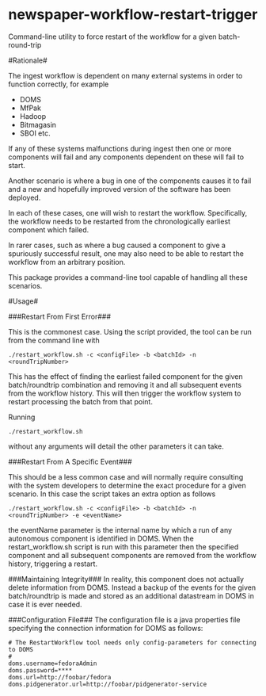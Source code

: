 newspaper-workflow-restart-trigger
==================================

Command-line utility to force restart of the workflow for a given batch-round-trip


#Rationale#

The ingest workflow is dependent on many external systems in order to function correctly, for example

* DOMS
* MfPak
* Hadoop
* Bitmagasin
* SBOI etc.

If any of these systems malfunctions during ingest then one or more components will fail and any components dependent on
these will fail to start.

Another scenario is where a bug in one of the components causes it to fail and a new and hopefully improved version of
the software has been deployed.

In each of these cases, one will wish to restart the workflow. Specifically, the workflow needs to be restarted from the
chronologically earliest component which failed.

In rarer cases, such as where a bug caused a component to give a spuriously successful result, one may also need to be
able to restart the workflow from an arbitrary position.

This package provides a command-line tool capable of handling all these scenarios.

#Usage#

###Restart From First Error###

This is the commonest case. Using the script provided, the tool can be run from the command line with

    ./restart_workflow.sh -c <configFile> -b <batchId> -n <roundTripNumber>
This has the effect of finding the earliest failed component for the given batch/roundtrip combination and removing it and
all subsequent events from the workflow history. This will then trigger the workflow system to restart processing the batch
from that point.

Running

    ./restart_workflow.sh
without any arguments will detail the other parameters it can take.

###Restart From A Specific Event###

This should be a less common case and will normally require consulting with the system developers to determine the exact
procedure for a given scenario. In this case the script takes an extra option as follows

    ./restart_workflow.sh -c <configFile> -b <batchId> -n <roundTripNumber> -e <eventName>
the eventName parameter is the internal name by which a run of any autonomous component is identified in DOMS. When the
restart_workflow.sh script is run with this parameter then the specified component and all subsequent components are
removed from the workflow history, triggering a restart.

###Maintaining Integrity###
In reality, this component does not actually delete information from DOMS. Instead a backup of the events for the given
batch/roundtrip is made and stored as an additional datastream in DOMS in case it is ever needed.

###Configuration File###
The configuration file is a java properties file specifying the connection information for DOMS as follows:

    # The RestartWorkflow tool needs only config-parameters for connecting to DOMS
    #
    doms.username=fedoraAdmin
    doms.password=****
    doms.url=http://foobar/fedora
    doms.pidgenerator.url=http://foobar/pidgenerator-service



